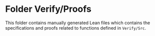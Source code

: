 # Folder Verify/Proofs

This folder contains manually generated Lean files which contains the specifications and proofs related to functions defined in `Verify/Src`.
